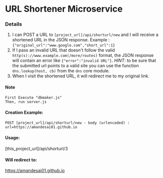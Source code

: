 # URL Shortener Microservice


### Details

1. I can POST a URL to `[project_url]/api/shorturl/new` and I will receive a shortened URL in the JSON response. Example : `{"original_url":"www.google.com","short_url":1}`
2. If I pass an invalid URL that doesn't follow the valid `http(s)://www.example.com(/more/routes)` format, the JSON response will contain an error like `{"error":"invalid URL"}`. *HINT*: to be sure that the submitted url points to a valid site you can use the function `dns.lookup(host, cb)` from the `dns` core module.
3. When I visit the shortened URL, it will redirect me to my original link.

#### Note
```
First Execute "dbmaker.js"
Then, run server.js
```

#### Creation Example:

`POST [project_url]/api/shorturl/new - body (urlencoded) :  url=https://amandesai01.github.io`

#### Usage:

[this_project_url]/api/shorturl/3

#### Will redirect to:

https://amandesai01.github.io